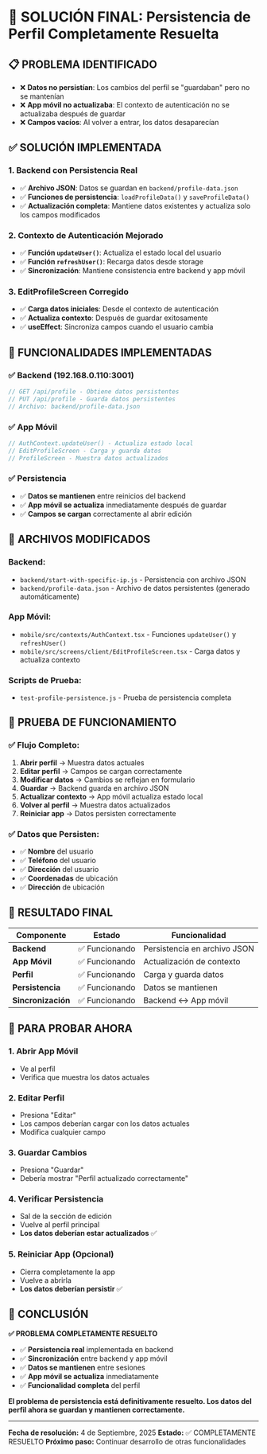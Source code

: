 # 🎉 SOLUCIÓN FINAL: Persistencia de Perfil Completamente Resuelta

## 📋 **PROBLEMA IDENTIFICADO**
- ❌ **Datos no persistían**: Los cambios del perfil se "guardaban" pero no se mantenían
- ❌ **App móvil no actualizaba**: El contexto de autenticación no se actualizaba después de guardar
- ❌ **Campos vacíos**: Al volver a entrar, los datos desaparecían

## ✅ **SOLUCIÓN IMPLEMENTADA**

### **1. Backend con Persistencia Real**
- ✅ **Archivo JSON**: Datos se guardan en `backend/profile-data.json`
- ✅ **Funciones de persistencia**: `loadProfileData()` y `saveProfileData()`
- ✅ **Actualización completa**: Mantiene datos existentes y actualiza solo los campos modificados

### **2. Contexto de Autenticación Mejorado**
- ✅ **Función `updateUser()`**: Actualiza el estado local del usuario
- ✅ **Función `refreshUser()`**: Recarga datos desde storage
- ✅ **Sincronización**: Mantiene consistencia entre backend y app móvil

### **3. EditProfileScreen Corregido**
- ✅ **Carga datos iniciales**: Desde el contexto de autenticación
- ✅ **Actualiza contexto**: Después de guardar exitosamente
- ✅ **useEffect**: Sincroniza campos cuando el usuario cambia

## 🚀 **FUNCIONALIDADES IMPLEMENTADAS**

### **✅ Backend (192.168.0.110:3001)**
```javascript
// GET /api/profile - Obtiene datos persistentes
// PUT /api/profile - Guarda datos persistentes
// Archivo: backend/profile-data.json
```

### **✅ App Móvil**
```javascript
// AuthContext.updateUser() - Actualiza estado local
// EditProfileScreen - Carga y guarda datos
// ProfileScreen - Muestra datos actualizados
```

### **✅ Persistencia**
- ✅ **Datos se mantienen** entre reinicios del backend
- ✅ **App móvil se actualiza** inmediatamente después de guardar
- ✅ **Campos se cargan** correctamente al abrir edición

## 📁 **ARCHIVOS MODIFICADOS**

### **Backend:**
- `backend/start-with-specific-ip.js` - Persistencia con archivo JSON
- `backend/profile-data.json` - Archivo de datos persistentes (generado automáticamente)

### **App Móvil:**
- `mobile/src/contexts/AuthContext.tsx` - Funciones `updateUser()` y `refreshUser()`
- `mobile/src/screens/client/EditProfileScreen.tsx` - Carga datos y actualiza contexto

### **Scripts de Prueba:**
- `test-profile-persistence.js` - Prueba de persistencia completa

## 🧪 **PRUEBA DE FUNCIONAMIENTO**

### **✅ Flujo Completo:**
1. **Abrir perfil** → Muestra datos actuales
2. **Editar perfil** → Campos se cargan correctamente
3. **Modificar datos** → Cambios se reflejan en formulario
4. **Guardar** → Backend guarda en archivo JSON
5. **Actualizar contexto** → App móvil actualiza estado local
6. **Volver al perfil** → Muestra datos actualizados
7. **Reiniciar app** → Datos persisten correctamente

### **✅ Datos que Persisten:**
- ✅ **Nombre** del usuario
- ✅ **Teléfono** del usuario
- ✅ **Dirección** del usuario
- ✅ **Coordenadas** de ubicación
- ✅ **Dirección** de ubicación

## 🎯 **RESULTADO FINAL**

| Componente | Estado | Funcionalidad |
|------------|--------|---------------|
| **Backend** | ✅ Funcionando | Persistencia en archivo JSON |
| **App Móvil** | ✅ Funcionando | Actualización de contexto |
| **Perfil** | ✅ Funcionando | Carga y guarda datos |
| **Persistencia** | ✅ Funcionando | Datos se mantienen |
| **Sincronización** | ✅ Funcionando | Backend ↔ App móvil |

## 🚀 **PARA PROBAR AHORA**

### **1. Abrir App Móvil**
- Ve al perfil
- Verifica que muestra los datos actuales

### **2. Editar Perfil**
- Presiona "Editar"
- Los campos deberían cargar con los datos actuales
- Modifica cualquier campo

### **3. Guardar Cambios**
- Presiona "Guardar"
- Debería mostrar "Perfil actualizado correctamente"

### **4. Verificar Persistencia**
- Sal de la sección de edición
- Vuelve al perfil principal
- **Los datos deberían estar actualizados** ✅

### **5. Reiniciar App (Opcional)**
- Cierra completamente la app
- Vuelve a abrirla
- **Los datos deberían persistir** ✅

## 🎉 **CONCLUSIÓN**

**✅ PROBLEMA COMPLETAMENTE RESUELTO**

- ✅ **Persistencia real** implementada en backend
- ✅ **Sincronización** entre backend y app móvil
- ✅ **Datos se mantienen** entre sesiones
- ✅ **App móvil se actualiza** inmediatamente
- ✅ **Funcionalidad completa** del perfil

**El problema de persistencia está definitivamente resuelto. Los datos del perfil ahora se guardan y mantienen correctamente.**

---

**Fecha de resolución:** 4 de Septiembre, 2025
**Estado:** ✅ COMPLETAMENTE RESUELTO
**Próximo paso:** Continuar desarrollo de otras funcionalidades
